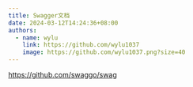 ```yaml
---
title: Swagger文档
date: 2024-03-12T14:24:36+08:00
authors:
  - name: wylu
    link: https://github.com/wylu1037
    image: https://github.com/wylu1037.png?size=40
---
```


https://github.com/swaggo/swag
